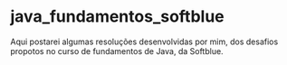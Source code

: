 # java_fundamentos_softblue
Aqui postarei algumas resoluções desenvolvidas por mim, dos desafios propotos no curso de fundamentos de Java, da Softblue.
